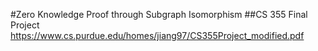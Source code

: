#Zero Knowledge Proof through Subgraph Isomorphism
##CS 355 Final Project
https://www.cs.purdue.edu/homes/jiang97/CS355Project_modified.pdf

